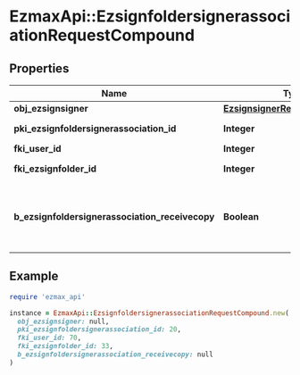 # EzmaxApi::EzsignfoldersignerassociationRequestCompound

## Properties

| Name | Type | Description | Notes |
| ---- | ---- | ----------- | ----- |
| **obj_ezsignsigner** | [**EzsignsignerRequestCompound**](EzsignsignerRequestCompound.md) |  | [optional] |
| **pki_ezsignfoldersignerassociation_id** | **Integer** | The unique ID of the Ezsignfoldersignerassociation | [optional] |
| **fki_user_id** | **Integer** | The unique ID of the User | [optional] |
| **fki_ezsignfolder_id** | **Integer** | The unique ID of the Ezsignfolder |  |
| **b_ezsignfoldersignerassociation_receivecopy** | **Boolean** | If this flag is true. The signatory will receive a copy of every signed Ezsigndocument even if it ain&#39;t required to sign the document. | [optional] |

## Example

```ruby
require 'ezmax_api'

instance = EzmaxApi::EzsignfoldersignerassociationRequestCompound.new(
  obj_ezsignsigner: null,
  pki_ezsignfoldersignerassociation_id: 20,
  fki_user_id: 70,
  fki_ezsignfolder_id: 33,
  b_ezsignfoldersignerassociation_receivecopy: null
)
```

